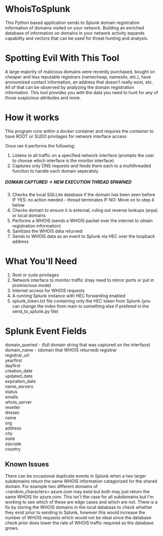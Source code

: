 # WhoisToSplunk
This Python based application sends to Splunk domain registration information of domains visited on your network. Building an enriched database of information on domains in your network activity expands capability and vectors that can be used for threat hunting and analysis. 

# Spotting Evil With This Tool
A large majority of malicious domains were recently purchased, bought on cheaper and less reputable registrars (namecheap, namesilo, etc.), have anonomized contact information, an address that doesn't really exist, etc. All of that can be observed by analyzing the domain registration information. This tool provides you with the data you need to hunt for any of those suspicious attributes and more.

# How it works
This program runs within a docker container and requires the container to have ROOT or SUDO privilages for network interface access

Once ran it performs the following:
1. Listens to all traffic on a specified network interface (prompts the user to choose which interface is the monitor interface)
2. Captures only DNS requests and feeds them each to a multithreaded function to handle each domain seperately
##### DOMAIN CAPTURED -> NEW EXECUTION THREAD SPAWNED
3. Checks the local SQLLite database if the domain has been seen before
     IF YES: no action needed - thread terminates
     IF NO: Move on to step 4 below
4. Checks domain to ensure it is external, ruling out reverse lookups (arpa) or local domains
5. Performs a WHOIS (sends a WHOIS packet over the internet to obtain registration information)
6. Sanitizes the WHOIS data returned
7. Sends to WHOIS data as an event to Splunk via HEC over the loopback address

# What You'll Need
1. Root or sudo privilages
2. Network interface to monitor traffic (may need to mirror ports or put in promiscious mode)
3. Internet access for WHOIS requests
4. A running Splunk instance with HEC forwarding enabled
5. splunk_token.txt file containing only the HEC token from Splunk (you can change the index from main to something else if prefered in the send_to_splunk.py file)

# Splunk Event Fields
domain_queried - (full domain string that was captured on the interface)
domain_name - (domain that WHOIS returned)
registrar  
registrar_url  
yearfirst  
dayfirst  
creation_date  
updated_date  
expiration_date  
name_servers  
status  
emails  
whois_server  
reseller  
dnssec  
name  
org  
address  
city  
state  
zipcode  
country  

## Known Issues
There can be occasional duplicate events in Splunk when a two larger subdomains return the same WHOIS information catagorized for the shared domain. For example two different domains of <random_characters>.azure.com may exist but both may just return the same WHOIS for azure.com. This isn't the case for all subdomains but I'm working to see which of these are edge cases and which are not. There is a fix by storing the WHOIS domains in the local database to check whether they exist prior to sending to Splunk, however this would increase the number of WHOIS requests which would not be ideal since the database check prior does lower the rate of WHOIS traffic required as the database grows.
